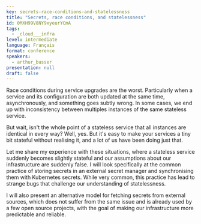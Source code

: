 ```yaml
---
key: secrets-race-conditions-and-statelessness
title: "Secrets, race conditions, and statelessness"
id: 0MXH99V8NY9xyeurYCmA
tags:
  - _cloud___infra
level: intermediate
language: Français
format: conference
speakers:
  - arthur_busser
presentation: null
draft: false
---
```

Race conditions during service upgrades are the worst. Particularly when a service and its configuration are both updated at the same time, asynchronously, and something goes subtly wrong. In some cases, we end up with inconsistency between multiples instances of the same stateless service.

But wait, isn't the whole point of a stateless service that all instances are identical in every way? Well, yes. But it's easy to make your services a tiny bit stateful without realising it, and a lot of us have been doing just that.

Let me share my experience with these situations, where a stateless service suddenly becomes slightly stateful and our assumptions about our infrastructure are suddenly false. I will look specifically at the common practice of storing secrets in an external secret manager and synchronising them with Kubernetes secrets. While very common, this practice has lead to strange bugs that challenge our understanding of statelessness.

I will also present an alternative model for fetching secrets from external sources, which does not suffer from the same issue and is already used by a few open source projects, with the goal of making our infrastructure more predictable and reliable.
